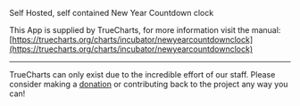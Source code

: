 Self Hosted, self contained New Year Countdown clock

This App is supplied by TrueCharts, for more information visit the manual: [https://truecharts.org/charts/incubator/newyearcountdownclock](https://truecharts.org/charts/incubator/newyearcountdownclock)

---

TrueCharts can only exist due to the incredible effort of our staff.
Please consider making a [donation](https://truecharts.org/sponsor) or contributing back to the project any way you can!
